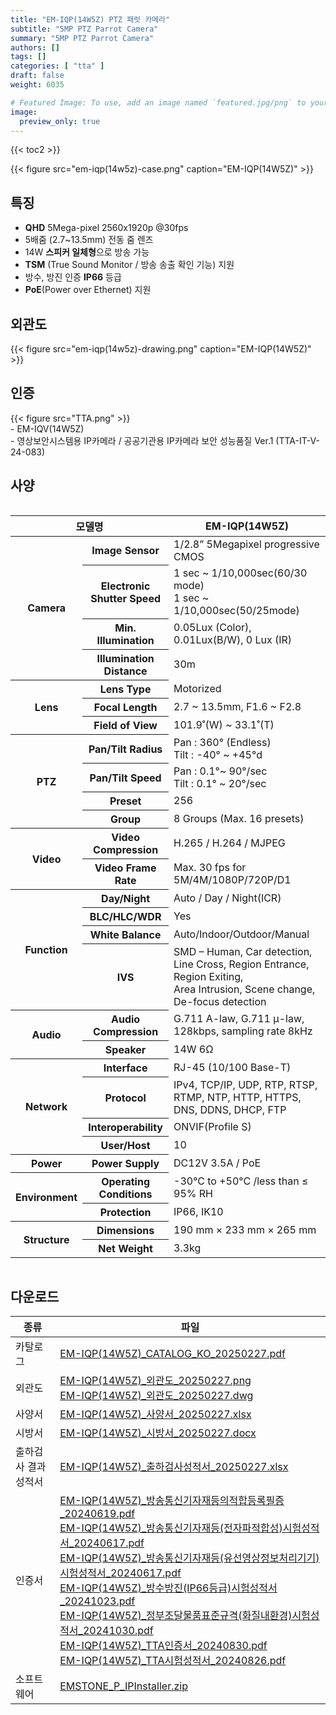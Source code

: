 ```yaml
---
title: "EM-IQP(14W5Z) PTZ 패럿 카메라"
subtitle: "5MP PTZ Parrot Camera"
summary: "5MP PTZ Parrot Camera"
authors: []
tags: []
categories: [ "tta" ]
draft: false
weight: 6035

# Featured Image: To use, add an image named `featured.jpg/png` to your page's folder.
image:
  preview_only: true
---
```


{{< toc2 >}}

<div class="container">
<div class="row justify-content-center align-items-center">
<div class="col-sm-8">

{{< figure src="em-iqp(14w5z)-case.png" caption="EM-IQP(14W5Z)" >}}

</div>
</div>
</div>

<div class="container">
<div class="row justify-content-center">
<div class="col-sm-8 pl-0">

## 특징

- **QHD** 5Mega-pixel 2560x1920p @30fps
- 5배줌 (2.7~13.5mm) 전동 줌 렌즈
- 14W **스피커 일체형**으로 방송 가능
- **TSM** (True Sound Monitor / 방송 송출 확인 기능) 지원
- 방수, 방진 인증 **IP66** 등급
- **PoE**(Power over Ethernet) 지원

</div>
<div class="col-sm-4 pl-0">

## 외관도

{{< figure src="em-iqp(14w5z)-drawing.png" caption="EM-IQP(14W5Z)" >}}

</div>
</div>
</div>

## 인증
<div class="container">
<div class="row align-items-top">
<div class="col-sm-1">
{{< figure src="TTA.png" >}} 
</div>
<div class="col-sm-11">
- EM-IQV(14W5Z)<br>
- 영상보안시스템용 IP카메라 / 공공기관용 IP카메라 보안 성능품질 Ver.1 (TTA-IT-V-24-083)
</div>
</div>
</div>


## 사양

<div style="overflow-x: auto">
<table class="spec">
<thead>
<tr>
<th colspan="2">모델명</th>
<th>EM-IQP(14W5Z)</th>
</tr>
</thead>
<tbody>
<tr>
<th rowspan="4">Camera</th>
<th>Image Sensor</th>
<td>1/2.8” 5Megapixel progressive CMOS</td>
</tr>
<tr>
<th>Electronic<br>Shutter Speed</th>
<td>1 sec ~ 1/10,000sec(60/30 mode)<br>1 sec ~ 1/10,000sec(50/25mode)</td>
</tr>
<tr>
<th>Min. Illumination</th>
<td>0.05Lux (Color), 0.01Lux(B/W), 0 Lux (IR)</td>
</tr>
<tr>
<th>Illumination Distance</th>
<td>30m</td>
</tr>
<tr>
<th rowspan="3">Lens</th>
<th>Lens Type</th>
<td>Motorized</td>
</tr>
<tr>
<th>Focal Length</th>
<td>2.7 ~ 13.5mm, F1.6 ~ F2.8</td>
</tr>
<tr>
<th>Field of View</th>
<td>101.9˚(W) ~ 33.1˚(T)</td>
</tr>
<th rowspan="4">PTZ</th>
<th>Pan/Tilt Radius</th>
<td>Pan : 360° (Endless) <br> Tilt : -40° ~ +45°d</td>
</tr>
<tr>
<th>Pan/Tilt Speed</th>
<td>Pan : 0.1°~ 90°/sec <br> Tilt : 0.1° ~ 20°/sec</td>
</tr>
<tr>
<th>Preset</th>
<td>256</td>
</tr>
<tr>
<th>Group</th>
<td>8 Groups (Max. 16 presets)</td>
</tr>
<tr>
<th rowspan="2">Video</th>
<th>Video Compression</th>
<td>H.265 / H.264 / MJPEG</td>
</tr>
<tr>
<th>Video Frame Rate</th>
<td>Max. 30 fps for 5M/4M/1080P/720P/D1</td>
</tr>
<tr>
<th rowspan="4">Function</th>
<th>Day/Night</th>
<td>Auto / Day / Night(ICR)</td>
</tr>
<tr>
<th>BLC/HLC/WDR</th>
<td>Yes</td>
</tr>
<tr>
<th>White Balance</th>
<td>Auto/Indoor/Outdoor/Manual</td>
</tr>
<tr>
<th>IVS</th>
<td>SMD – Human, Car detection, Line Cross, Region Entrance, Region Exiting,<br> Area Intrusion, Scene change, De-focus detection</td>
</tr>
<tr>
<th rowspan="2">Audio</th>
<th>Audio Compression</th>
<td>G.711 A-law, G.711 μ-law, 128kbps, sampling rate 8kHz</td>
</tr>
<tr>
<th>Speaker</th>
<td>14W 6Ω</td>
</tr>
<tr>
<th rowspan="4">Network</th>
<th>Interface</th>
<td>RJ-45 (10/100 Base-T)</td>
</tr>
<tr>
<th>Protocol</th>
<td>IPv4, TCP/IP, UDP, RTP, RTSP, RTMP, NTP, HTTP, HTTPS, DNS, DDNS, DHCP, FTP</td>
</tr>
<tr>
<th>Interoperability</th>
<td>ONVIF(Profile S)</td>
</tr>
<tr>
<th>User/Host</th>
<td>10</td>
</tr>
<tr>
<th rowspan>Power</th>
<th>Power Supply</th>
<td>DC12V 3.5A / PoE</td>
</tr>
<tr>
<th rowspan="2">Environment</th>
<th>Operating Conditions</th>
<td>-30°C to +50°C /less than ≤ 95% RH</td>
</tr>
<tr>
<th>Protection</th>
<td>IP66, IK10</td>
</tr>
<tr>
<th rowspan="2">Structure</th>
<th>Dimensions</th>
<td>190 mm × 233 mm × 265 mm</td>
</tr>
<tr>
<th>Net Weight</th>
<td>3.3kg</td>
</tr>

</tbody>
</table>
</div>

## 다운로드

종류 | 파일
---- | ----
카탈로그 | [EM-IQP(14W5Z)_CATALOG_KO_20250227.pdf](https://www.emstone.com/data/sales/ko/EM-IQP(14W5Z)_CATALOG_KO_20250227.pdf)
외관도 | [EM-IQP(14W5Z)_외관도_20250227.png](https://www.emstone.com/data/sales/ko/EM-IQP(14W5Z)_외관도_20250227.png)<br>[EM-IQP(14W5Z)_외관도_20250227.dwg](https://www.emstone.com/data/sales/ko/EM-IQP(14W5Z)_외관도_20250227.dwg)
사양서 | [EM-IQP(14W5Z)_사양서_20250227.xlsx](https://www.emstone.com/data/sales/ko/EM-IQP(14W5Z)_사양서_20250227.xlsx)
시방서 | [EM-IQP(14W5Z)_시방서_20250227.docx](https://www.emstone.com/data/sales/ko/EM-IQP(14W5Z)_시방서_20250227.docx)
출하검사 결과 성적서 | [EM-IQP(14W5Z)_출하검사성적서_20250227.xlsx](https://www.emstone.com/data/sales/ko/EM-IQP(14W5Z)_출하검사성적서_20250227.xlsx)
인증서 | [EM-IQP(14W5Z)_방송통신기자재등의적합등록필증_20240619.pdf](https://www.emstone.com/data/sales/ko/EM-IQP(14W5Z)_방송통신기자재등의적합등록필증_20240619.pdf)<br>[EM-IQP(14W5Z)_방송통신기자재등(전자파적합성)시험성적서_20240617.pdf](https://www.emstone.com/data/sales/ko/EM-IQP(14W5Z)_방송통신기자재등(전자파적합성)시험성적서_20240617.pdf)<br>[EM-IQP(14W5Z)_방송통신기자재등(유선영상정보처리기기)시험성적서_20240617.pdf](https://www.emstone.com/data/sales/ko/EM-IQP(14W5Z)_방송통신기자재등(유선영상정보처리기기)시험성적서_20240617.pdf)<br>[EM-IQP(14W5Z)_방수방진(IP66등급)시험성적서_20241023.pdf](https://www.emstone.com/data/sales/ko/EM-IQP(14W5Z)_방수방진(IP66등급)시험성적서_20241023.pdf)<br>[EM-IQP(14W5Z)_정부조달물품표준규격(화질내환경)시험성적서_20241030.pdf](https://www.emstone.com/data/sales/ko/EM-IQP(14W5Z)_정부조달물품표준규격(화질내환경)시험성적서_20241030.pdf)<br>[EM-IQP(14W5Z)_TTA인증서_20240830.pdf](https://www.emstone.com/data/sales/ko/EM-IQP(14W5Z)_TTA인증서_20240830.pdf)<br>[EM-IQP(14W5Z)_TTA시험성적서_20240826.pdf](https://www.emstone.com/data/sales/ko/EM-IQP(14W5Z)_TTA시험성적서_20240826.pdf)
소프트웨어 | [EMSTONE_P_IPInstaller.zip](https://www.emstone.com/data/sales/ko/EMSTONE_P_IPInstaller.zip)